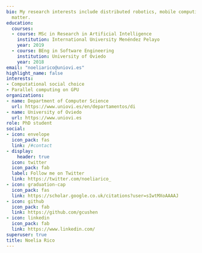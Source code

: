 ```yaml
---
bio: My research interests include distributed robotics, mobile computing and programmable
  matter.
education:
  courses:
  - course: MSc in Research in Artificial Intelligence
    institution: International University Menéndez Pelayo
    year: 2019
  - course: BEng in Software Engineering
    institution: University of Oviedo
    year: 2018
email: "noeliarico@uniovi.es"
highlight_name: false
interests:
- Computational social choice
- Parallel computing on GPU
organizations:
- name: Department of Computer Science
  url: https://www.uniovi.es/en/departamentos/di
- name: University of Oviedo
  url: https://www.uniovi.es
role: PhD student
social:
- icon: envelope
  icon_pack: fas
  link: /#contact
- display:
    header: true
  icon: twitter
  icon_pack: fab
  label: Follow me on Twitter
  link: https://twitter.com/noeliarico_
- icon: graduation-cap
  icon_pack: fas
  link: https://scholar.google.co.uk/citations?user=sIwtMXoAAAAJ
- icon: github
  icon_pack: fab
  link: https://github.com/gcushen
- icon: linkedin
  icon_pack: fab
  link: https://www.linkedin.com/
superuser: true
title: Noelia Rico
---
```


<!--Nelson Bighetti is a professor of artificial intelligence at the Stanford AI Lab. His research interests include distributed robotics, mobile computing and programmable matter. He leads the Robotic Neurobiology group, which develops self-reconfiguring robots, systems of self-organizing robots, and mobile sensor networks.

Lorem ipsum dolor sit amet, consectetur adipiscing elit. Sed neque elit, tristique placerat feugiat ac, facilisis vitae arcu. Proin eget egestas augue. Praesent ut sem nec arcu pellentesque aliquet. Duis dapibus diam vel metus tempus vulputate.-->

<!-- {{< icon name="download" pack="fas" >}} Download my {{< staticref "uploads/demo_resume.pdf" "newtab" >}}resumé{{< /staticref >}}. -->

